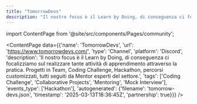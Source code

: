 ```yaml
---
title: "TomorrowDevs"
description: "Il nostro focus è il Learn by Doing, di conseguenza ci focalizziamo sul realizzare tante attività di apprendimento attraverso la pratica. Progetti in Team, Coding Challenge, Hackathon, percorsi customizzati, tutti seguiti da Mentor esperti del settore."
---
```

import ContentPage from '@site/src/components/Pages/community';

<ContentPage
    data={{'name': 'TomorrowDevs', 'url': 'https://www.tomorrowdevs.com/', 'type': 'Channel', 'platform': 'Discord', 'description': 'Il nostro focus è il Learn by Doing, di conseguenza ci focalizziamo sul realizzare tante attività di apprendimento attraverso la pratica. Progetti in Team, Coding Challenge, Hackathon, percorsi customizzati, tutti seguiti da Mentor esperti del settore.', 'tags': ['Coding Challenge', 'Collaborative Projects', 'Mentoring', 'Mock Interview'], 'events_type': ['Hackathon'], 'autogenerated': {'filename': 'tomorrow-devs.json', 'timestamp': '2025-03-13T18:36:45Z', 'partnership': true}}}
/>
